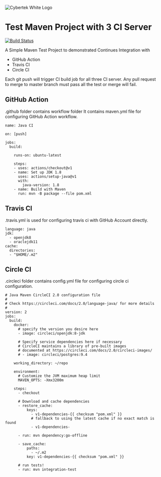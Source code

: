 ![Cybertek White Logo](https://cybertekschool.com/assets/img/cybertek_logo_dark.svg "Cybertek")


# Test Maven Project with 3 CI Server
[![Build Status](https://travis-ci.com/Akbar300/TestMavenProject.svg?token=QMgM2JkxHxWqrxou4NfM&branch=master)](https://travis-ci.com/Akbar300/TestMavenProject)

A Simple Maven Test Project to demonstrated Continues Integration with 
* GitHub Action
* Travis CI 
* Circle CI

Each git push will trigger CI build job for all three CI server.
Any pull request to merge to master branch must pass all the test or merge will fail.

## GitHub Action 

.github folder contains workflow folder
 It contains maven.yml file for configuring GitHub Action workflow.

    name: Java CI
    
    on: [push]
    
    jobs:
      build:
    
        runs-on: ubuntu-latest
    
        steps:
        - uses: actions/checkout@v1
        - name: Set up JDK 1.8
          uses: actions/setup-java@v1
          with:
            java-version: 1.8
        - name: Build with Maven
          run: mvn -B package --file pom.xml
## Travis CI
.travis.yml is used for configuring travis ci with GitHub Account directly.
    
    language: java
    jdk:
      - openjdk8
      - oraclejdk11
    cache:
      directories:
      - "$HOME/.m2"
## Circle CI
.circleci folder contains config.yml file for configuring circle ci configuration.

    # Java Maven CircleCI 2.0 configuration file
    #
    # Check https://circleci.com/docs/2.0/language-java/ for more details
    #
    version: 2
    jobs:
      build:
        docker:
          # specify the version you desire here
          - image: circleci/openjdk:8-jdk
    
          # Specify service dependencies here if necessary
          # CircleCI maintains a library of pre-built images
          # documented at https://circleci.com/docs/2.0/circleci-images/
          # - image: circleci/postgres:9.4
    
        working_directory: ~/repo
    
        environment:
          # Customize the JVM maximum heap limit
          MAVEN_OPTS: -Xmx3200m
    
        steps:
          - checkout
    
          # Download and cache dependencies
          - restore_cache:
              keys:
                - v1-dependencies-{{ checksum "pom.xml" }}
                # fallback to using the latest cache if no exact match is found
                - v1-dependencies-
    
          - run: mvn dependency:go-offline
    
          - save_cache:
              paths:
                - ~/.m2
              key: v1-dependencies-{{ checksum "pom.xml" }}
    
          # run tests!
          - run: mvn integration-test
